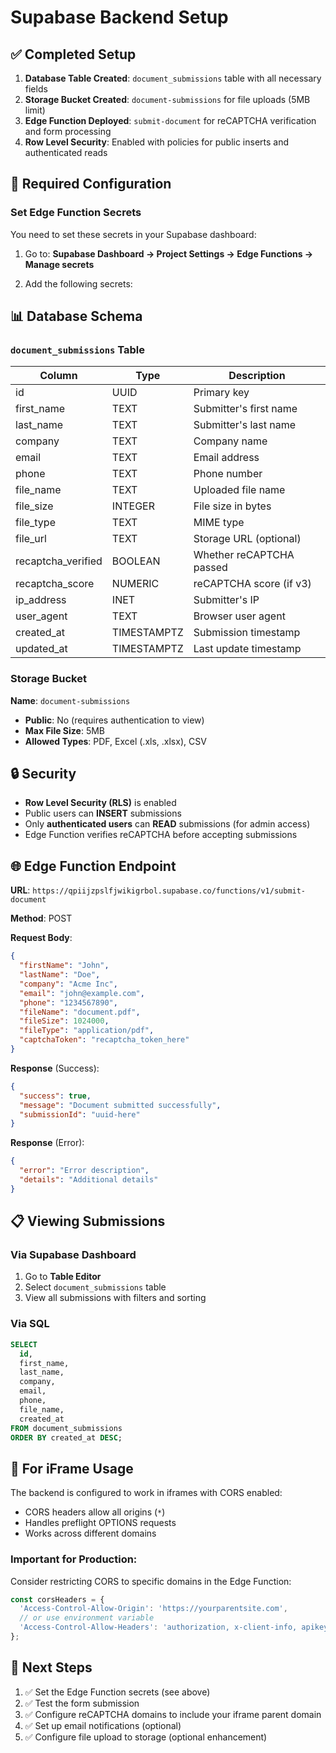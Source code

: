 # Supabase Backend Setup

## ✅ Completed Setup

1. **Database Table Created**: `document_submissions` table with all necessary fields
2. **Storage Bucket Created**: `document-submissions` for file uploads (5MB limit)
3. **Edge Function Deployed**: `submit-document` for reCAPTCHA verification and form processing
4. **Row Level Security**: Enabled with policies for public inserts and authenticated reads

## 🔧 Required Configuration

### Set Edge Function Secrets

You need to set these secrets in your Supabase dashboard:

1. Go to: **Supabase Dashboard → Project Settings → Edge Functions → Manage secrets**

2. Add the following secrets:

## 📊 Database Schema

### `document_submissions` Table

| Column | Type | Description |
|--------|------|-------------|
| id | UUID | Primary key |
| first_name | TEXT | Submitter's first name |
| last_name | TEXT | Submitter's last name |
| company | TEXT | Company name |
| email | TEXT | Email address |
| phone | TEXT | Phone number |
| file_name | TEXT | Uploaded file name |
| file_size | INTEGER | File size in bytes |
| file_type | TEXT | MIME type |
| file_url | TEXT | Storage URL (optional) |
| recaptcha_verified | BOOLEAN | Whether reCAPTCHA passed |
| recaptcha_score | NUMERIC | reCAPTCHA score (if v3) |
| ip_address | INET | Submitter's IP |
| user_agent | TEXT | Browser user agent |
| created_at | TIMESTAMPTZ | Submission timestamp |
| updated_at | TIMESTAMPTZ | Last update timestamp |

### Storage Bucket

**Name**: `document-submissions`
- **Public**: No (requires authentication to view)
- **Max File Size**: 5MB
- **Allowed Types**: PDF, Excel (.xls, .xlsx), CSV

## 🔒 Security

- **Row Level Security (RLS)** is enabled
- Public users can **INSERT** submissions
- Only **authenticated users** can **READ** submissions (for admin access)
- Edge Function verifies reCAPTCHA before accepting submissions

## 🌐 Edge Function Endpoint

**URL**: `https://qpiijzpslfjwikigrbol.supabase.co/functions/v1/submit-document`

**Method**: POST

**Request Body**:
```json
{
  "firstName": "John",
  "lastName": "Doe",
  "company": "Acme Inc",
  "email": "john@example.com",
  "phone": "1234567890",
  "fileName": "document.pdf",
  "fileSize": 1024000,
  "fileType": "application/pdf",
  "captchaToken": "recaptcha_token_here"
}
```

**Response** (Success):
```json
{
  "success": true,
  "message": "Document submitted successfully",
  "submissionId": "uuid-here"
}
```

**Response** (Error):
```json
{
  "error": "Error description",
  "details": "Additional details"
}
```

## 📋 Viewing Submissions

### Via Supabase Dashboard
1. Go to **Table Editor**
2. Select `document_submissions` table
3. View all submissions with filters and sorting

### Via SQL
```sql
SELECT 
  id,
  first_name,
  last_name,
  company,
  email,
  phone,
  file_name,
  created_at
FROM document_submissions
ORDER BY created_at DESC;
```

## 🔄 For iFrame Usage

The backend is configured to work in iframes with CORS enabled:
- CORS headers allow all origins (`*`)
- Handles preflight OPTIONS requests
- Works across different domains

### Important for Production:
Consider restricting CORS to specific domains in the Edge Function:
```typescript
const corsHeaders = {
  'Access-Control-Allow-Origin': 'https://yourparentsite.com',
  // or use environment variable
  'Access-Control-Allow-Headers': 'authorization, x-client-info, apikey, content-type',
};
```

## 🚀 Next Steps

1. ✅ Set the Edge Function secrets (see above)
2. ✅ Test the form submission
3. ✅ Configure reCAPTCHA domains to include your iframe parent domain
4. ✅ Set up email notifications (optional)
5. ✅ Configure file upload to storage (optional enhancement)

